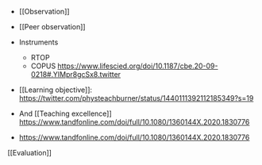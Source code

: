 - [[Observation]]
- [[Peer observation]]


- Instruments
	-  RTOP
	-  COPUS https://www.lifescied.org/doi/10.1187/cbe.20-09-0218#.YIMpr8gcSx8.twitter

- [[Learning objective]]: https://twitter.com/physteachburner/status/1440111392112185349?s=19

- And [[Teaching excellence]] https://www.tandfonline.com/doi/full/10.1080/1360144X.2020.1830776

- https://www.tandfonline.com/doi/full/10.1080/1360144X.2020.1830776

[[Evaluation]]
